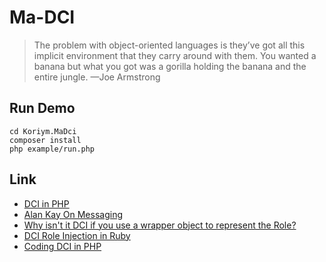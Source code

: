 # Ma-DCI

> The problem with object-oriented languages is they’ve got all this implicit environment that they carry around with them. You wanted a banana but what you got was a gorilla holding the banana and the entire jungle.
> —Joe Armstrong

## Run Demo

```
cd Koriym.MaDci
composer install
php example/run.php
```

## Link
 * [DCI in PHP](https://www.slideshare.net/HermanPeeren/dci-in-php)
 * [Alan Kay On Messaging](http://wiki.c2.com/?AlanKayOnMessaging)
 * [Why isn't it DCI if you use a wrapper object to represent the Role?](http://fulloo.info/doku.php?id=why_isn_t_it_dci_if_you_use_a_wrapper_object_to_represent_the_role)
 * [DCI Role Injection in Ruby](http://mikepackdev.com/blog_posts/26-dci-role-injection-in-ruby)
 * [Coding DCI in PHP](https://davedevelopment.co.uk/2012/11/16/coding-dci-in-php.html)